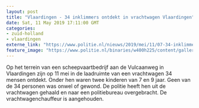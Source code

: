 ```yaml
---
layout: post
title: "Vlaardingen - 34 inklimmers ontdekt in vrachtwagen Vlaardingen"
date: Sat, 11 May 2019 17:11:00 GMT
categories: 
- zuid-holland 
- vlaardingen 
externe_link: "https://www.politie.nl/nieuws/2019/mei/11/07-34-inklimmers-ontdekt-in-vrachtwagen-vlaardingen.html"
feature_image: "https://www.politie.nl/binaries/w400h225/content/gallery/politie/stockfotos/algemeen/aanhouding.jpg"
---
```


Op het terrein van een scheepvaartbedrijf aan de Vulcaanweg in Vlaardingen zijn op 11 mei in de laadruimte van een vrachtwagen 34 mensen ontdekt. Onder hen waren twee kinderen van 7 en 9 jaar. Geen van de 34 personen was onwel of gewond. De politie heeft hen uit de vrachtwagen gehaald en naar een politiebureau overgebracht. De vrachtwagenchauffeur is aangehouden.
